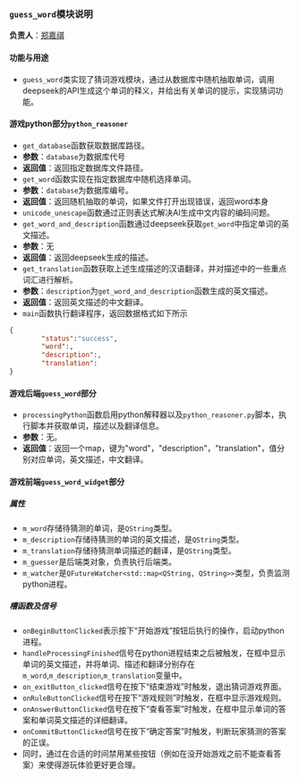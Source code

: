 ### `guess_word`模块说明
**负责人**：[郑嘉祺](https://github.com/missswiftie)
#### 功能与用途
- `guess_word`类实现了猜词游戏模块，通过从数据库中随机抽取单词，调用deepseek的API生成这个单词的释义，并给出有关单词的提示，实现猜词功能。
#### 游戏python部分`python_reasoner`
- `get_database`函数获取数据库路径。
- **参数**：`database`为数据库代号
- **返回值**：返回指定数据库文件路径。
- `get_word`函数实现在指定数据库中随机选择单词。
- **参数**：`database`为数据库编号。
- **返回值**：返回随机抽取的单词，如果文件打开出现错误，返回word本身
- `unicode_unescape`函数通过正则表达式解决AI生成中文内容的编码问题。
- `get_word_and_description`函数通过deepseek获取`get_word`中指定单词的英文描述。
- **参数**：无
- **返回值**：返回deepseek生成的描述。
- `get_translation`函数获取上述生成描述的汉语翻译，并对描述中的一些重点词汇进行解析。
- **参数**：`description`为`get_word_and_description`函数生成的英文描述。
- **返回值**：返回英文描述的中文翻译。
- `main`函数执行翻译程序，返回数据格式如下所示
```json
{
        "status":"success",
        "word":,
        "description":,
        "translation":
}
```
#### 游戏后端`guess_word`部分
- `processingPython`函数启用python解释器以及`python_reasoner.py`脚本，执行脚本并获取单词，描述以及翻译信息。
- **参数**：无。
- **返回值**：返回一个map，键为"word"，"description"，"translation"，值分别对应单词，英文描述，中文翻译。
#### 游戏前端`guess_word_widget`部分
##### 属性
- `m_word`存储待猜测的单词，是`QString`类型。
- `m_description`存储待猜测的单词的英文描述，是`QString`类型。
- `m_translation`存储待猜测单词描述的翻译，是`QString`类型。
- `m_guesser`是后端类对象，负责执行后端类。
- `m_watcher`是`QFutureWatcher<std::map<QString, QString>>`类型，负责监测python进程。
##### 槽函数及信号
- `onBeginButtonClicked`表示按下“开始游戏”按钮后执行的操作，启动python进程。
- `handleProcessingFinished`信号在python进程结束之后被触发，在框中显示单词的英文描述，并将单词、描述和翻译分别存在`m_word`,`m_description`,`m_translation`变量中。
- `on_exitButton_clicked`信号在按下“结束游戏”时触发，退出猜词游戏界面。
- `onRuleButtonClicked`信号在按下“游戏规则”时触发，在框中显示游戏规则。
- `onAnswerButtonClicked`信号在按下“查看答案”时触发，在框中显示单词的答案和单词英文描述的详细翻译。
- `onCommitButtonClicked`信号在按下“确定答案”时触发，判断玩家猜测的答案的正误。
- 同时，通过在合适的时间禁用某些按钮（例如在没开始游戏之前不能查看答案）来使得游玩体验更好更合理。